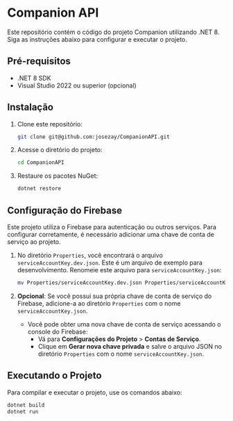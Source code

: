 # Companion API

Este repositório contém o código do projeto Companion utilizando .NET 8. Siga as instruções abaixo para configurar e executar o projeto.

## Pré-requisitos

- .NET 8 SDK
- Visual Studio 2022 ou superior (opcional)

## Instalação

1. Clone este repositório:

    ```bash
    git clone git@github.com:josezay/CompanionAPI.git
    ```

2. Acesse o diretório do projeto:

    ```bash
    cd CompanionAPI
    ```

3. Restaure os pacotes NuGet:

    ```bash
    dotnet restore
    ```

## Configuração do Firebase

Este projeto utiliza o Firebase para autenticação ou outros serviços. Para configurar corretamente, é necessário adicionar uma chave de conta de serviço ao projeto.

1. No diretório `Properties`, você encontrará o arquivo `serviceAccountKey.dev.json`. Este é um arquivo de exemplo para desenvolvimento. Renomeie este arquivo para `serviceAccountKey.json`:

    ```bash
    mv Properties/serviceAccountKey.dev.json Properties/serviceAccountKey.json
    ```

2. **Opcional**: Se você possui sua própria chave de conta de serviço do Firebase, adicione-a ao diretório `Properties` com o nome `serviceAccountKey.json`.

   - Você pode obter uma nova chave de conta de serviço acessando o console do Firebase:
     - Vá para **Configurações do Projeto** > **Contas de Serviço**.
     - Clique em **Gerar nova chave privada** e salve o arquivo JSON no diretório `Properties` com o nome `serviceAccountKey.json`.

## Executando o Projeto

Para compilar e executar o projeto, use os comandos abaixo:

```bash
dotnet build
dotnet run
